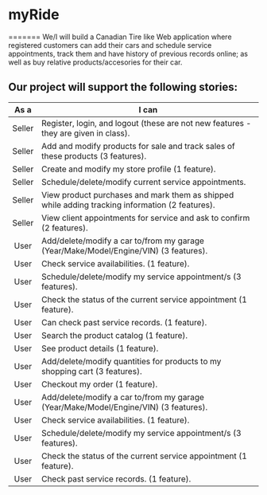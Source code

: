 # myRide
=======
We/I will build a Canadian Tire like Web application where registered customers can add their cars and schedule service appointments, track them and have history of previous records online; as well as buy relative products/accesories for their car.
## Our project will support the following stories:

|   As a   | I can                                                                                          |
|:--------:|------------------------------------------------------------------------------------------------|
|  Seller  | Register, login, and logout (these are not new features - they are given in class).            |
|  Seller  | Add and modify products for sale and track sales of these products (3 features).               |
|  Seller  | Create and modify my store profile (1 feature).                                                |
|  Seller  | Schedule/delete/modify current service appointments.                                           |
|  Seller  | View product purchases and mark them as shipped while adding tracking information (2 features).|
|  Seller  | View client appointments for service and ask to confirm (2 features).                          |
|  User    | Add/delete/modify a car to/from my garage (Year/Make/Model/Engine/VIN) (3 features).           |
|  User    | Check service availabilities. (1 feature).                                                     |
|  User    | Schedule/delete/modify my service appointment/s (3 features).                                  |
|  User    | Check the status of the current service appointment (1 feature).                               |
|  User    | Can check past service records. (1 feature).                                                   |
|  User    | Search the product catalog (1 feature).                                                        |
|  User    | See product details (1 feature).                                                               |
|  User    | Add/delete/modify quantities for products to my shopping cart (3 features).                    |
|  User    | Checkout my order (1 feature).                                                                 |
|  User    | Add/delete/modify a car to/from my garage (Year/Make/Model/Engine/VIN) (3 features).           |
|  User    | Check service availabilities. (1 feature).                                                     |
|  User    | Schedule/delete/modify my service appointment/s (3 features).                                  |
|  User    | Check the status of the current service appointment (1 feature).                               |
|  User    | Check past service records. (1 feature).                                                       |